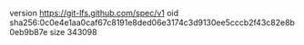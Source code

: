 version https://git-lfs.github.com/spec/v1
oid sha256:0c0e4e1aa0caf67c8191e8ded06e3174c3d9130ee5cccb2f43c82e8b0eb9b87e
size 343098
